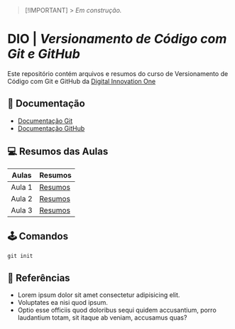 > [!IMPORTANT] > _Em construção._

# DIO | _Versionamento de Código com Git e GitHub_

Este repositório contém arquivos e resumos do curso de Versionamento de Código com Git e GitHub da [Digital Innovation One](https://web.dio.me/)

## 📖 Documentação

- [Documentação Git](https://git-scm.com/doc)
- [Documentação GitHub](https://docs.github.com/)

## 💻 Resumos das Aulas

| Aulas  | Resumos     |
| ------ | ----------- |
| Aula 1 | [Resumos]() |
| Aula 2 | [Resumos]() |
| Aula 3 | [Resumos]() |

## 🕹️ Comandos

```
git init

```

## 🔎 Referências

- Lorem ipsum dolor sit amet consectetur adipisicing elit.
- Voluptates ea nisi quod ipsum.
- Optio esse officiis quod doloribus sequi quidem accusantium, porro laudantium totam, sit itaque ab veniam, accusamus quas?
